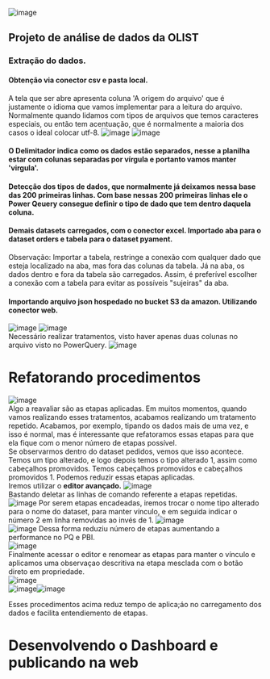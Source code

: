 ![image](https://github.com/ademarionobre/PowerBI/assets/92057489/1e5ece79-031f-441d-8d9a-e51578e1013b)

## Projeto de análise de dados da OLIST

### Extração do dados.
#### Obtenção via conector csv e pasta local. 

A tela que ser abre apresenta coluna 'A origem do arquivo' que é justamente o idioma que vamos implementar para a leitura do arquivo. Normalmente quando lidamos com tipos de arquivos que temos caracteres especiais, ou então tem acentuação, que é normalmente a maioria dos casos o ideal colocar utf-8.
![image](https://github.com/ademarionobre/PowerBI/assets/92057489/8598df65-bb4d-4150-956c-98a96e0a330c)
![image](https://github.com/ademarionobre/PowerBI/assets/92057489/4beafc65-366f-4f74-9524-066f44e67961)

#### O Delimitador indica como os dados estão separados, nesse a planilha estar com colunas separadas por vírgula e portanto vamos manter 'virgula'.

#### Detecção dos tipos de dados, que normalmente já deixamos nessa base das 200 primeiras linhas. Com base nessas 200 primeiras linhas ele o Power Qeuery consegue definir o tipo de dado que tem dentro daquela coluna.

#### Demais datasets carregados, com o conector excel. Importado aba para o dataset orders e tabela para o dataset pyament.  

Observação: Importar a tabela, restringe a conexão com qualquer dado que esteja localizado na aba, mas fora das colunas da tabela. Já na aba, os dados dentro e fora da tabela são carregados. Assim, é preferível escolher a conexão com a tabela para evitar as possíveis "sujeiras" da aba.

#### Importando arquivo json hospedado no bucket S3 da amazon. Utilizando conector web.
![image](https://github.com/ademarionobre/PowerBI/assets/92057489/cdd86770-b6ec-45ef-9433-7ba7480dd981)
![image](https://github.com/ademarionobre/PowerBI/assets/92057489/0bd4e4e2-23b0-49a4-93a1-d11121593a8f)  
Necessário realizar tratamentos, visto haver apenas duas colunas no arquivo visto no PowerQuery.
![image](https://github.com/ademarionobre/PowerBI/assets/92057489/31cc2709-d5e5-415c-b0e4-aadf09d27dd2)

# Refatorando procedimentos

![image](https://github.com/ademarionobre/PowerBI/assets/92057489/a12a50b6-6193-4ffe-89cf-6e2a16073fcc)  
Algo a reavaliar são as etapas aplicadas. Em muitos momentos, quando vamos realizando esses tratamentos, acabamos realizando um tratamento repetido. Acabamos, por exemplo, tipando os dados mais de uma vez, e isso é normal, mas é interessante que refatoramos essas etapas para que ela fique com o menor número de etapas possível.  
Se observarmos dentro do dataset pedidos, vemos que isso acontece. Temos um tipo alterado, e logo depois temos o tipo alterado 1, assim como cabeçalhos promovidos. Temos cabeçalhos promovidos e cabeçalhos promovidos 1. Podemos reduzir essas etapas aplicadas.   
Iremos utilizar o **editor avançado.**
![image](https://github.com/ademarionobre/PowerBI/assets/92057489/db15e7e3-99a6-44a2-b121-f32fec89e878)  
Bastando deletar as linhas de comando referente a etapas repetidas.  
![image](https://github.com/ademarionobre/PowerBI/assets/92057489/d1052826-c36c-4742-a37a-a12f73c1e9ea)
Por serem etapas encadeadas, iremos trocar o nome tipo alterado para o nome do dataset, para manter vínculo, e em seguida indicar o número 2 em linha removidas ao invés de 1.
![image](https://github.com/ademarionobre/PowerBI/assets/92057489/99df4a8f-ec1b-4179-a52b-4e6b091f740b)  
![image](https://github.com/ademarionobre/PowerBI/assets/92057489/dc468601-4122-4eff-b4ac-0665c7f64996)
Dessa forma reduziu número de etapas aumentando a performance no PQ e PBI.  
![image](https://github.com/ademarionobre/PowerBI/assets/92057489/64560101-cf89-4399-9cf0-d906cf2264fa)  
Finalmente acessar o editor e renomear as etapas para manter o vínculo e aplicamos uma observaçao descritiva na etapa mesclada com o botão direto em propriedade.  
![image](https://github.com/ademarionobre/PowerBI/assets/92057489/4343fb4c-58da-4ccc-9c45-1402486272f9)  
![image](https://github.com/ademarionobre/PowerBI/assets/92057489/a0c01793-3d4e-41f3-97e3-1b1c6c839030)![image](https://github.com/ademarionobre/PowerBI/assets/92057489/34250a19-f36c-4d14-965d-efeb96f6e435)

Esses procedimentos acima reduz tempo de aplica;áo no carregamento dos dados e facilita entendiemento de etapas.

# Desenvolvendo o Dashboard e publicando na web

